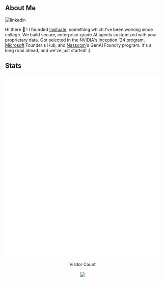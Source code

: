 ## About Me
<a href='https://www.linkedin.com/in/atifquamar/'><img align='left' alt="linkedin" src="https://raw.githubusercontent.com/rahul-jha98/rahul-jha98/561d474902b59c7429ec22bb73e225696c27b202/assets/linkedin.svg" height='18px'/></a>
<br>

Hi there 👋 ! I founded [Insituate](https://www.insituate.ai), something which I've been working since college. We build secure, enterprise-grade AI agents customized with your proprietary data. Got selected in the [NVIDIA](https://www.nvidia.com/en-in/startups/)'s Inception '24 program, [Microsoft](https://foundershub.startups.microsoft.com/signup) Founder's Hub, and [Nasscom](https://nasscom.in/ai/genaifoundry/)'s GenAI Foundry program. It's a long road ahead, and we've just started! :)


## Stats
<a href='https://github.com/atifquamar07/github-stats-transparent'>

![Stats Overview](https://raw.githubusercontent.com/atifquamar07/stats-generator/master/generated/overview.svg#gh-dark-mode-only)
![Most Used Languages](https://raw.githubusercontent.com/atifquamar07/stats-generator/master/generated/languages.svg#gh-dark-mode-only)

</a>

<p align="center"> 
  Visitor Count<br><br>
  <img src="https://profile-counter.glitch.me/atifquamar07/count.svg" />
</p>
